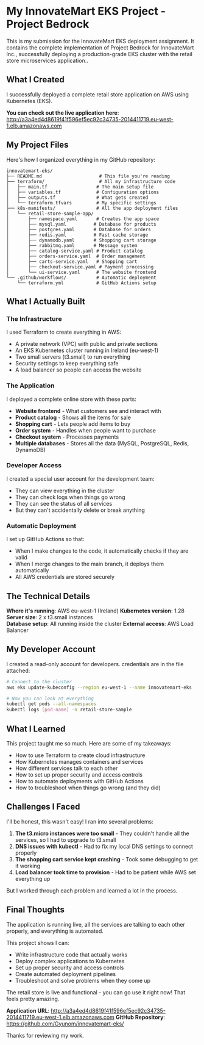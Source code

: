 # My InnovateMart EKS Project - Project Bedrock

This is my submission for the InnovateMart EKS deployment assignment. It contains the complete implementation of Project Bedrock for InnovateMart Inc., successfully deploying a production-grade EKS cluster with the retail store microservices application..

## What I Created

I successfully deployed a complete retail store application on AWS using Kubernetes (EKS). 

**You can check out the live application here**: 
http://a3a4ed4d8619f41f596ef5ec92c34735-2014411719.eu-west-1.elb.amazonaws.com

## My Project Files

Here's how I organized everything in my GitHub repository:

```
innovatemart-eks/
├── README.md                     # This file you're reading
├── terraform/                    # All my infrastructure code
│   ├── main.tf                  # The main setup file
│   ├── variables.tf             # Configuration options
│   ├── outputs.tf               # What gets created
│   └── terraform.tfvars         # My specific settings
├── k8s-manifests/               # All the app deployment files
│   └── retail-store-sample-app/
│       ├── namespace.yaml       # Creates the app space
│       ├── mysql.yaml          # Database for products
│       ├── postgres.yaml       # Database for orders  
│       ├── redis.yaml          # Fast cache storage
│       ├── dynamodb.yaml       # Shopping cart storage
│       ├── rabbitmq.yaml       # Message system
│       ├── catalog-service.yaml # Product catalog
│       ├── orders-service.yaml  # Order management
│       ├── carts-service.yaml   # Shopping cart
│       ├── checkout-service.yaml # Payment processing
│       └── ui-service.yaml      # The website frontend
└── .github/workflows/           # Automatic deployment
    └── terraform.yml            # GitHub Actions setup
```

## What I Actually Built

### The Infrastructure
I used Terraform to create everything in AWS:
- A private network (VPC) with public and private sections
- An EKS Kubernetes cluster running in Ireland (eu-west-1)
- Two small servers (t3.small) to run everything
- Security settings to keep everything safe
- A load balancer so people can access the website

### The Application
I deployed a complete online store with these parts:
- **Website frontend** - What customers see and interact with
- **Product catalog** - Shows all the items for sale
- **Shopping cart** - Lets people add items to buy
- **Order system** - Handles when people want to purchase
- **Checkout system** - Processes payments
- **Multiple databases** - Stores all the data (MySQL, PostgreSQL, Redis, DynamoDB)

### Developer Access
I created a special user account for the development team:
- They can view everything in the cluster
- They can check logs when things go wrong  
- They can see the status of all services
- But they can't accidentally delete or break anything

### Automatic Deployment
I set up GitHub Actions so that:
- When I make changes to the code, it automatically checks if they are valid
- When I merge changes to the main branch, it deploys them automatically
- All AWS credentials are stored securely


## The Technical Details

**Where it's running**: AWS eu-west-1 (Ireland)
**Kubernetes version**: 1.28
**Server size**: 2 x t3.small instances  
**Database setup**: All running inside the cluster
**External access**: AWS Load Balancer

## My Developer Account

I created a read-only account for developers. credentials are in the file attached:

```bash
# Connect to the cluster
aws eks update-kubeconfig --region eu-west-1 --name innovatemart-eks

# Now you can look at everything
kubectl get pods --all-namespaces
kubectl logs [pod-name] -n retail-store-sample
```

## What I Learned

This project taught me so much. Here are some of my takeaways:
- How to use Terraform to create cloud infrastructure
- How Kubernetes manages containers and services
- How different services talk to each other
- How to set up proper security and access controls
- How to automate deployments with GitHub Actions
- How to troubleshoot when things go wrong (and they did)

## Challenges I Faced

I'll be honest, this wasn't easy! I ran into several problems:

1. **The t3.micro instances were too small** - They couldn't handle all the services, so I had to upgrade to t3.small
2. **DNS issues with kubectl** - Had to fix my local DNS settings to connect properly
3. **The shopping cart service kept crashing** - Took some debugging to get it working
4. **Load balancer took time to provision** - Had to be patient while AWS set everything up

But I worked through each problem and learned a lot in the process.


## Final Thoughts
The application is running live, all the services are talking to each other properly, and everything is automated.

This project shows I can:
- Write infrastructure code that actually works
- Deploy complex applications to Kubernetes
- Set up proper security and access controls  
- Create automated deployment pipelines
- Troubleshoot and solve problems when they come up

The retail store is live and functional - you can go use it right now! That feels pretty amazing.

**Application URL**: http://a3a4ed4d8619f41f596ef5ec92c34735-2014411719.eu-west-1.elb.amazonaws.com
**GitHub Repository**: https://github.com/Gyunom/innovatemart-eks/

Thanks for reviewing my work. 
